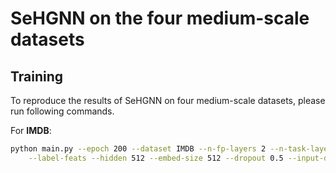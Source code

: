 # SeHGNN on the four medium-scale datasets

## Training

To reproduce the results of SeHGNN on four medium-scale datasets, please run following commands.

For **IMDB**:

```bash
python main.py --epoch 200 --dataset IMDB --n-fp-layers 2 --n-task-layers 4 --num-hops 4 --num-label-hops 4 \
	--label-feats --hidden 512 --embed-size 512 --dropout 0.5 --input-drop 0. --amp --seeds 1 2 3 4 5
```

